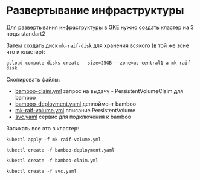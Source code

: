 # Развертывание инфраструктуры

Для развертывания инфраструктуры в GKE нужно создать кластер на 3 ноды standart2

Затем создать диск `mk-raif-disk` для хранения всякого (в той же зоне что и кластер):

```
gcloud compute disks create --size=25GB --zone=us-central1-a mk-raif-disk
```

Скопировать файлы:

- [bamboo-claim.yml](https://github.com/AlPervakov/tmp/blob/master/raifMK-infra/bamboo-claim.yml) запрос на выдачу - PersistentVolumeClaim для bamboo
- [bamboo-deployment.yaml](https://github.com/AlPervakov/tmp/blob/master/raifMK-infra/bamboo-deployment.yaml) деплоймент bamboo
- [mk-raif-volume.yml](https://github.com/AlPervakov/tmp/blob/master/raifMK-infra/mk-raif-volume.yml) описание PersistentVolume
- [svc.yaml](https://github.com/AlPervakov/tmp/blob/master/raifMK-infra/svc.yaml) сервис для подключения к bamboo

Запихать все это в кластер:

```
kubectl apply -f mk-raif-volume.yml

kubectl create -f bamboo-deployment.yaml

kubectl create -f bamboo-claim.yml

kubectl create -f svc.yaml
```
